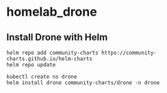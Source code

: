 # homelab_drone


## Install Drone with Helm
```
helm repo add community-charts https://community-charts.github.io/helm-charts
helm repo update

kubectl create ns drone
helm install drone community-charts/drone -n drone
```

